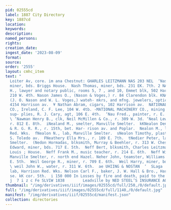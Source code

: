 ```yaml
---
pid: 02555cd
label: 1887 City Directory
key: 1887cd
location: 
keywords: 
description: 
named_persons: 
rights: 
creation_date: 
ingest_date: '2023-08-09'
format: 
source: 
order: '2555'
layout: cmhc_item
text: "                                                                                      |
  Loiter Av, core. im ana Chestnut: GHARLES LEITZMANN NAS 203 NEL  ‘Nash John L.,
  miner, bds. Briggs House.  Nash Thomas, miner, bds. 231 EK. 7th. 2 NASH WILLIAM
  H., lawyer and notary public, rooms 5, 7 , and 10, Emmet blk, 502 Harrison av, r.
  210 W. 4th. Nason James O., (Nason & Voges,) r. 84 Clarendon blk. KNASON & VOGES,
  (J. O. Nason and W. L. Voges,) wateh- mkrs, and mfng. jewelers, opticians and engravers,
  4154 Harrison av.  ¥ Nathan Abram, cigars, 102 Harrison av.  NATIONAL ASSURANCE
  CO., Ireland, C. F. Lee, 104 W. 4tb. -MATIONAL MACHINERY CO., mining and machinery
  sup- plies, R. J. Cary, agt, 106 E. 4th.  ‘Nau Fred., painter, r. E. 5th, cor. Fryer.
  \ ‘Nawman Henry B., clk, Neil McMillen & Co., r. 309 W. 3d. ‘Neal Lewis J., miner,
  r. 812 E. 8th.  iNealand M., smelter, Manville Smelter.  kKNealon Dennis, lab, D.
  & R. G. R. R., r. 15th, bet. Har- rison av. and Poplar.  Nealon M., lab, Harrison
  Red. Wks.  fNealon N., lab, Manville Smelter.  sNealon Timothy, plasterer, r. 126
  S. Toledo av.  FNeathery Ella Mrs., r. 109 E. 7th.  tNedier Peter, lab, La Plata
  Smelter.  (Nedon Hormadas, blksmith, Murray & Beehler, r. 313 W. Chestnut.        Neery
  Edward, miner, bds. 717 E. 5th.  Neff Bert, blksmith, Charles Leitzmann, bds. St.
  Louis ; House.  Neff Frank M., music teacher, r. 214 E. 6th.  Neff William, hostler,
  Manville Smelter, r. north end Hazel. Neher John, teamster, Williams Bros., r. 230
  E. 5th.  Weil George R., miner, r. 709 E. 6th.  Weil Harry, miner, bds. 422 E. 6th.
  \ weil John W., water, r. 311 W. 6th.  ae UHIING & NOSTAN  ‘  SLaga  Nelson A.,
  lab, Harrison Red. Wks. Nelson Carl F., baker, J. W. Hall & Bro., Harrison av.,
  se. kK cor. 5th.  i 150 000 In Losses by fire and death, paid to the Citizens of
  j  7 i z c Fe SLVIW 1838        Leadville by NED STEEL’S INSURANCE AGENCY. "
thumbnail: "/img/derivatives/iiif/images/02555cd/full/250,/0/default.jpg"
full: "/img/derivatives/iiif/images/02555cd/full/1140,/0/default.jpg"
manifest: "/img/derivatives/iiif/02555cd/manifest.json"
collection: directories
---
```

